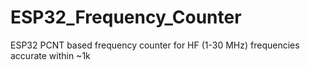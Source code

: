 # ESP32_Frequency_Counter
ESP32 PCNT based frequency counter for HF (1-30 MHz) frequencies accurate within ~1k
